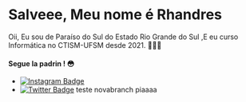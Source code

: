 # Salveee, Meu nome é Rhandres

Oii, Eu sou de Paraíso do Sul do Estado Rio Grande do Sul ,E eu curso Informática no CTISM-UFSM  desde 2021. 👨🏽‍💻

#### Segue la padrin ! 😳
- [![Instagram Badge](https://img.shields.io/badge/-Instagram-blue?style=flat-square&logo=Instagram&logoColor=white&link=https://www.instagram.com/rhandres24/)](https://www.instagram.com/rhandres24/)
- [![Twitter Badge](https://img.shields.io/badge/-@rhandres24-6633cc?style=flat-square&labelColor=6633cc&logo=twitter&logoColor=white&link=https://twitter.com/dieegosf)](https://twitter.com/rhandres24)
teste novabranch piaaaa 
